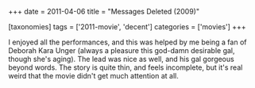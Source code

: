 +++
date = 2011-04-06
title = "Messages Deleted (2009)"

[taxonomies]
tags = ['2011-movie', 'decent']
categories = ['movies']
+++

I enjoyed all the performances, and this was helped by me being a fan of
Deborah Kara Unger (always a pleasure this god-damn desirable gal,
though she's aging). The lead was nice as well, and his gal gorgeous
beyond words. The story is quite thin, and feels incomplete, but it's
real weird that the movie didn't get much attention at all.
